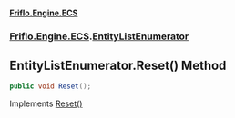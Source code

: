 #### [Friflo.Engine.ECS](index.md 'index')
### [Friflo.Engine.ECS](Friflo.Engine.ECS.md 'Friflo.Engine.ECS').[EntityListEnumerator](EntityListEnumerator.md 'Friflo.Engine.ECS.EntityListEnumerator')

## EntityListEnumerator.Reset() Method

```csharp
public void Reset();
```

Implements [Reset()](https://docs.microsoft.com/en-us/dotnet/api/System.Collections.IEnumerator.Reset 'System.Collections.IEnumerator.Reset')